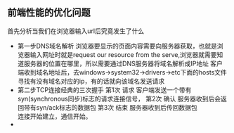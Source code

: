 ## 前端性能的优化问题
首先分析当我们在浏览器输入url后究竟发生了什么
- 第一步DNS域名解析
  浏览器要显示的页面内容需要向服务器获取，也就是浏览器输入网址时就是request our resource from the serve,浏览器就需要知道服务器的位置在哪里，所以需要通过DNS服务器将域名解析成IP地址
  客户端收到域名地址后，去windows->system32->drivers->etc下面的hosts文件寻找有没有域名对应的ip，有的话就向该域名发送请求
- 第二步TCP连接经典的三次握手
  第1次 请求 客户端发送一个带有syn(synchronous同步)标志的请求连接信号，
  第2次 确认 服务器收到后会返回带有syn/ack标志的数据包
  第3次 结束 服务器收到后传回数据包    
  连接开始建立，通信开始。
-